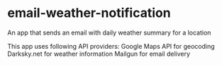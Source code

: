# email-weather-notification
An app that sends an email with daily weather summary for a location

This app uses following API providers: 
Google Maps API for geocoding 
Darksky.net for weather information
Mailgun for email delivery  
